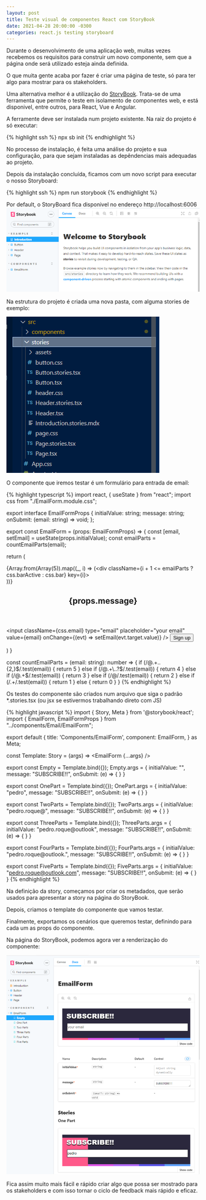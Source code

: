 ```yaml
---
layout: post
title: Teste visual de componentes React com StoryBook
date: 2021-04-28 20:00:00 -0300
categories: react.js testing storyboard
---
```


Durante o desenvolvimento de uma aplicação web, muitas vezes recebemos os requisitos para construir um novo componente, sem que a página onde será utilizado esteja ainda definida.

O que muita gente acaba por fazer é criar uma página de teste, só para ter algo para mostrar para os stakeholders.

Uma alternativa melhor é a utilização do [StoryBook](https://storybook.js.org/). Trata-se de uma ferramenta que permite o teste em isolamento de componentes web, e está disponivel, entre outros, para React, Vue e Angular.

A ferramente deve ser instalada num projeto existente. Na raiz do projeto é só executar:

{% highlight ssh %}
npx sb init
{% endhighlight %}

No processo de instalação, é feita uma análise do projeto e sua configuração, para que sejam instaladas as depêndencias mais adequadas ao projeto.

Depois da instalação concluída, ficamos com um novo script para executar o nosso Storyboard:

{% highlight ssh %}
npm run storybook
{% endhighlight %}

Por default, o StoryBoard fica disponivel no endereço http://localhost:6006 
![Página inicial StoryBook](/assets/images/2021/04/28-sb-main-page.png)

Na estrutura do projeto é criada uma nova pasta, com alguma stories de exemplo:

![Pasta stories](/assets/images/2021/04/28-sb-stories-folder.png)

O componente que iremos testar é um formulário para entrada de email:

{% highlight typescript %}
import react, { useState } from "react";
import css from "./EmailForm.module.css";

export interface EmailFormProps {
  initialValue: string;
  message: string;
  onSubmit: (email: string) => void;
};

export const EmailForm = (props: EmailFormProps) => {
  const [email, setEmail] = useState(props.initialValue);
  const emailParts = countEmailParts(email);

  return (<section className={css.container}>
    <div className={css.spectrum} aria-hidden>
      {Array.from(Array(5)).map((_, i) => (<div className={i + 1 <= emailParts ? css.barActive : css.bar} key={i}></div>))}
    </div>
    <header className={css.header}>
      <h2>{props.message}</h2>
    </header>
    <input
      className={css.email}
      type="email"
      placeholder="your email"
      value={email}
      onChange={(evt) => setEmail(evt.target.value)}
    />
    <button className={css.submit}>Sign up</button>
  </section>)
}

const countEmailParts = (email: string): number => {
  if (/@.+\..{2,}$/.test(email)) {
    return 5
  } else if (/@.+\..?$/.test(email)) {
    return 4
  } else if (/@.+$/.test(email)) {
    return 3
  } else if (/@/.test(email)) {
    return 2
  } else if (/.+/.test(email)) {
    return 1
  } else {
    return 0
  }
}
{% endhighlight %}

Os testes do componente são criados num arquivo que siga o padrão *.stories.tsx (ou jsx se estivermos trabalhando direto com JS)

{% highlight javascript %}
import { Story, Meta } from '@storybook/react';
import { EmailForm, EmailFormProps } from "../components/Email/EmailForm";

export default {
  title: 'Components/EmailForm',
  component: EmailForm,
} as Meta;

const Template: Story<EmailFormProps> = (args) => <EmailForm {...args} />

export const Empty = Template.bind({});
Empty.args = { initialValue: "", message: "SUBSCRIBE!!", onSubmit: (e) => { } }

export const OnePart = Template.bind({});
OnePart.args = { initialValue: "pedro", message: "SUBSCRIBE!!", onSubmit: (e) => { } }

export const TwoParts = Template.bind({});
TwoParts.args = { initialValue: "pedro.roque@", message: "SUBSCRIBE!!", onSubmit: (e) => { } }

export const ThreeParts = Template.bind({});
ThreeParts.args = { initialValue: "pedro.roque@outlook", message: "SUBSCRIBE!!", onSubmit: (e) => { } }

export const FourParts = Template.bind({});
FourParts.args = { initialValue: "pedro.roque@outlook.", message: "SUBSCRIBE!!", onSubmit: (e) => { } }

export const FiveParts = Template.bind({});
FiveParts.args = { initialValue: "pedro.roque@outlook.com", message: "SUBSCRIBE!!", onSubmit: (e) => { } }
{% endhighlight %}

Na definição da story, começamos por criar os metadados, que serão usados para apresentar a story na página do StoryBook.

Depois, criamos o template do componente que vamos testar.

Finalmente, exportamos os cenários que queremos testar, definindo para cada um as props do componente.

Na página do StoryBook, podemos agora ver a renderização do componente:

![Visualização StoryBook](/assets/images/2021/04/28-sb-final.png)

Fica assim muito mais fácil e rápido criar algo que possa ser mostrado para os stakeholders e com isso tornar o ciclo de feedback mais rápido e eficaz.
